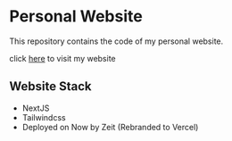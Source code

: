 # Personal Website

This repository contains the code of my personal website.

click [here](https://latamaosadi.com) to visit my website

## Website Stack

- NextJS
- Tailwindcss
- Deployed on Now by Zeit (Rebranded to Vercel)
